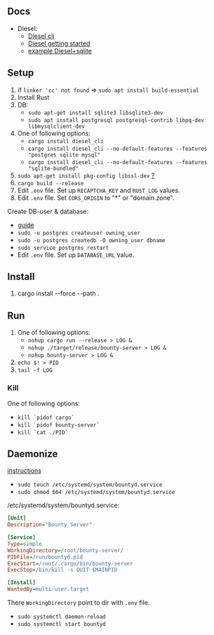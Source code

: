 ## Docs

- Diesel:
	- [Diesel cli](https://github.com/diesel-rs/diesel/tree/master/diesel_cli#installation)
	- [Diesel getting started](http://diesel.rs/guides/getting-started/)
	- [example Diesel+sqlite](https://github.com/diesel-rs/diesel/tree/master/examples/sqlite/getting_started_step_3)


## Setup

1. if `linker 'cc' not found` => `sudo apt install build-essential`
1. Install Rust
1. DB:
	- `sudo apt-get install sqlite3 libsqlite3-dev`
	- `sudo apt install postgresql postgresql-contrib libpq-dev libmysqlclient-dev`
1. One of following options:
	- `cargo install diesel_cli`
	- `cargo install diesel_cli --no-default-features --features "postgres sqlite mysql"`
	- `cargo install diesel_cli --no-default-features --features "sqlite-bundled"`
1. `sudo apt-get install pkg-config libssl-dev` [?](https://docs.rs/openssl/0.10.23/openssl/)
1. `cargo build --release`
1. Edit `.env` file. Set up `RECAPTCHA_KEY` and `RUST_LOG` values.
1. Edit `.env` file. Set `CORS_ORIGIN` to "*" or "domain.zone".


Create DB-user & database:
- [guide](https://linuxize.com/post/how-to-install-postgresql-on-ubuntu-18-04/#creating-postgresql-role-and-database)
- `sudo -u postgres createuser owning_user`
- `sudo -u postgres createdb -O owning_user dbname`
- `sudo service postgres restart`
- Edit `.env` file. Set up `DATABASE_URL` value.


## Install

1. cargo install --force --path .


## Run

1. One of following options:
	- `nohup cargo run --release > LOG &`
	- `nohup ./target/release/bounty-server > LOG &`
	- `nohup bounty-server > LOG &`
1. `echo $! > PID`
1. `tail -f LOG`


### Kill

One of following options:
- ``kill `pidof cargo` ``
- ``kill `pidof bounty-server` ``
- ``kill `cat ./PID` ``

## Daemonize

[instructions](https://www.shellhacks.com/systemd-service-file-example/)

- `sudo touch /etc/systemd/system/bountyd.service`
- `sudo chmod 664 /etc/systemd/system/bountyd.service`

/etc/systemd/system/bountyd.service:

```ini
[Unit]
Description="Bounty Server"

[Service]
Type=simple
WorkingDirectory=/root/bounty-server/
PIDFile=/run/bountyd.pid
ExecStart=/root/.cargo/bin/bounty-server
ExecStop=/bin/kill -s QUIT $MAINPID

[Install]
WantedBy=multi-user.target
```

There `WorkingDirectory` point to dir with `.env` file.

- `sudo systemctl daemon-reload`
- `sudo systemctl start bountyd`

